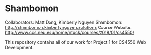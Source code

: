 # Shambomon
Collaborators: Matt Dang, Kimberly Nguyen 
Shambomon: http://shambomon.kimberlynguyen.solutions
Course Website: http://www.ccs.neu.edu/home/ntuck/courses/2018/01/cs4550/

This repository contains all of our work for Project 1 for CS4550 Web Development.
